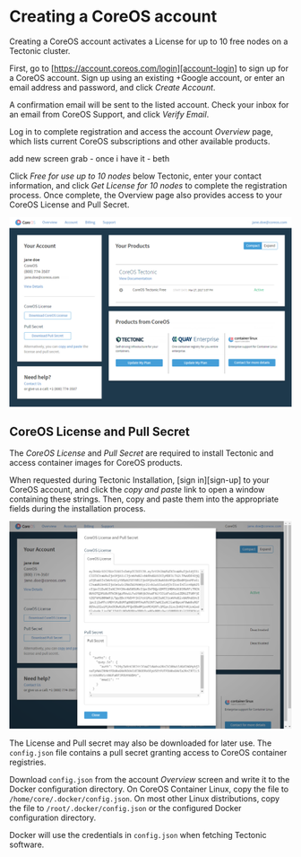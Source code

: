 # Creating a CoreOS account

Creating a CoreOS account activates a License for up to 10 free nodes on a Tectonic cluster.

First, go to [https://account.coreos.com/login][account-login] to sign up for a CoreOS account. Sign up using an existing +Google account, or enter an email address and password, and click *Create Account*.

A confirmation email will be sent to the listed account. Check your inbox for an email from CoreOS Support, and click *Verify Email*.

Log in to complete registration and access the account *Overview* page, which lists current CoreOS subscriptions and other available products.

add new screen grab - once i have it - beth

Click *Free for use up to 10 nodes* below Tectonic, enter your contact information, and click *Get License for 10 nodes* to complete the registration process. Once complete, the Overview page also provides access to your CoreOS License and Pull Secret.

<div class="row">
  <div class="col-lg-10 col-lg-offset-1 col-md-10 col-md-offset-1 col-sm-10 col-sm-offset-1 col-xs-10 col-xs-offset-1">
    <a href="../img/coreos-account-overview.png" class="co-m-screenshot">
      <img src="../img/coreos-account-overview.png" class="img-responsive">
    </a>
  </div>
</div>

## CoreOS License and Pull Secret

The *CoreOS License* and *Pull Secret* are required to install Tectonic and access container images for CoreOS products.

When requested during Tectonic Installation, [sign in][sign-up] to your CoreOS account, and click the *copy and paste* link to open a window containing these strings. Then, copy and paste them into the appropriate fields during the installation process.

<div class="row">
  <div class="col-lg-10 col-lg-offset-1 col-md-10 col-md-offset-1 col-sm-10 col-sm-offset-1 col-xs-10 col-xs-offset-1">
    <a href="../img/coreos-account-license-secret.png" class="co-m-screenshot">
      <img src="../img/coreos-account-license-secret.png" class="img-responsive">
    </a>
  </div>
</div>

The License and Pull secret may also be downloaded for later use. The `config.json` file contains a pull secret granting access to CoreOS container registries.

Download `config.json` from the account *Overview* screen and write it to the Docker configuration directory. On CoreOS Container Linux, copy the file to `/home/core/.docker/config.json`. On most other Linux distributions, copy the file to `/root/.docker/config.json` or the configured Docker configuration directory.

Docker will use the credentials in `config.json` when fetching Tectonic software.


[account-login]: https://account.coreos.com/login
